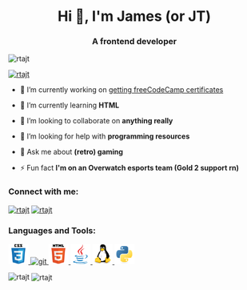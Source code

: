 <h1 align="center">Hi 👋, I'm James (or JT)</h1>
<h3 align="center">A frontend developer</h3>

<p align="left"> <img src="https://komarev.com/ghpvc/?username=rtajt&label=Profile%20views&color=0e75b6&style=flat" alt="rtajt" /> </p>

<p align="left"> <a href="https://github.com/ryo-ma/github-profile-trophy"><img src="https://github-profile-trophy.vercel.app/?username=rtajt&theme=gruvbox" alt="rtajt" /></a> </p>

- 🔭 I’m currently working on [getting freeCodeCamp certificates](https://www.freecodecamp.org/)

- 🌱 I’m currently learning **HTML**

- 👯 I’m looking to collaborate on **anything really**

- 🤝 I’m looking for help with **programming resources**

- 💬 Ask me about **(retro) gaming**

- ⚡ Fun fact **I'm on an Overwatch esports team (Gold 2 support rn)**

<h3 align="left">Connect with me:</h3>
<p align="left">
<a href="https://dev.to/rtajt" target="blank"><img align="center" src="https://raw.githubusercontent.com/rahuldkjain/github-profile-readme-generator/master/src/images/icons/Social/devto.svg" alt="rtajt" height="30" width="40" /></a>
<a href="https://www.youtube.com/c/rtajt" target="blank"><img align="center" src="https://raw.githubusercontent.com/rahuldkjain/github-profile-readme-generator/master/src/images/icons/Social/youtube.svg" alt="rtajt" height="30" width="40" /></a>
</p>

<h3 align="left">Languages and Tools:</h3>
<p align="left"> <a href="https://www.w3schools.com/css/" target="_blank" rel="noreferrer"> <img src="https://raw.githubusercontent.com/devicons/devicon/master/icons/css3/css3-original-wordmark.svg" alt="css3" width="40" height="40"/> </a> <a href="https://git-scm.com/" target="_blank" rel="noreferrer"> <img src="https://www.vectorlogo.zone/logos/git-scm/git-scm-icon.svg" alt="git" width="40" height="40"/> </a> <a href="https://www.w3.org/html/" target="_blank" rel="noreferrer"> <img src="https://raw.githubusercontent.com/devicons/devicon/master/icons/html5/html5-original-wordmark.svg" alt="html5" width="40" height="40"/> </a>  <a href="https://www.java.com" target="_blank" rel="noreferrer"> <img src="https://raw.githubusercontent.com/devicons/devicon/master/icons/java/java-original.svg" alt="java" width="40" height="40"/> </a><a href="https://www.linux.org/" target="_blank" rel="noreferrer"> <img src="https://raw.githubusercontent.com/devicons/devicon/master/icons/linux/linux-original.svg" alt="linux" width="40" height="40"/> </a> <a href="https://www.python.org" target="_blank" rel="noreferrer"> <img src="https://raw.githubusercontent.com/devicons/devicon/master/icons/python/python-original.svg" alt="python" width="40" height="40"/> </a> </p>

<p><img align="left" src="https://github-readme-stats.vercel.app/api/top-langs?username=rtajt&show_icons=true&locale=en&layout=compact&theme=gruvbox" alt="rtajt" /></p>

<p>&nbsp;<img align="center" src="https://github-readme-stats.vercel.app/api?username=rtajt&show_icons=true&locale=en&theme=gruvbox" alt="rtajt" /></p>

